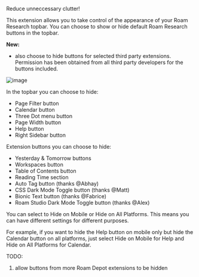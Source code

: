 Reduce unneccessary clutter!

This extension allows you to take control of the appearance of your Roam Research topbar. You can choose to show or hide default Roam Research buttons in the topbar.

**New:**
- also choose to hide buttons for selected third party extensions. Permission has been obtained from all third party developers for the buttons included.

![image](https://user-images.githubusercontent.com/6857790/213940140-67f212c2-596f-4771-a92a-e5519136a80a.png)

In the topbar you can choose to hide:
- Page Filter button
- Calendar button
- Three Dot menu button
- Page Width button
- Help button
- Right Sidebar button

Extension buttons you can choose to hide:
- Yesterday & Tomorrow buttons
- Workspaces button
- Table of Contents button
- Reading Time section
- Auto Tag button (thanks @Abhay)
- CSS Dark Mode Toggle button (thanks @Matt)
- Bionic Text button (thanks @Fabrice)
- Roam Studio Dark Mode Toggle button (thanks @Alex)

You can select to Hide on Mobile or Hide on All Platforms. This means you can have different settings for different purposes.

For example, if you want to hide the Help button on mobile only but hide the Calendar button on all platforms, just select Hide on Mobile for Help and Hide on All Platforms for Calendar.

TODO:
1. allow buttons from more Roam Depot extensions to be hidden
